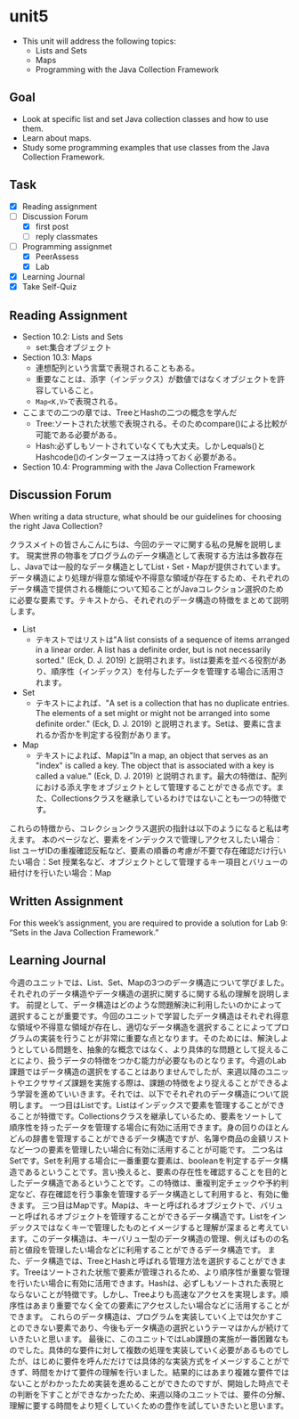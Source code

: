# unit5

- This unit will address the following topics:
  - Lists and Sets
  - Maps
  - Programming with the Java Collection Framework

## Goal

- Look at specific list and set Java collection classes and how to use them.
- Learn about maps.
- Study some programming examples that use classes from the Java Collection Framework.

## Task

- [x] Reading assignment
- [ ] Discussion Forum
  - [x] first post
  - [ ] reply classmates
- [ ] Programming assignmet
  - [x] PeerAssess
  - [x] Lab
- [x] Learning Journal
- [x] Take Self-Quiz

## Reading Assignment

- Section 10.2: Lists and Sets
  - set:集合オブジェクト
- Section 10.3: Maps
  - 連想配列という言葉で表現されることもある。
  - 重要なことは、添字（インデックス）が数値ではなくオブジェクトを許容していること。
  - `Map<K,V>`で表現される。
- ここまでの二つの章では、TreeとHashの二つの概念を学んだ
  - Tree:ソートされた状態で表現される。そのためcompare()による比較が可能である必要がある。
  - Hash:必ずしもソートされていなくても大丈夫。しかしequals()とHashcode()のインターフェースは持っておく必要がある。
- Section 10.4: Programming with the Java Collection Framework

## Discussion Forum

When writing a data structure, what should be our guidelines for choosing the right Java Collection?

クラスメイトの皆さんこんにちは、今回のテーマに関する私の見解を説明します。
現実世界の物事をプログラムのデータ構造として表現する方法は多数存在し、Javaでは一般的なデータ構造としてList・Set・Mapが提供されています。データ構造により処理が得意な領域や不得意な領域が存在するため、それぞれのデータ構造で提供される機能について知ることがJavaコレクション選択のために必要な要素です。テキストから、それぞれのデータ構造の特徴をまとめて説明します。

- List
  - テキストではリストは"A list consists of a sequence of items arranged in a linear order. A list has a definite order, but is not necessarily sorted." (Eck, D. J. 2019) と説明されます。listは要素を並べる役割があり、順序性（インデックス）を付与したデータを管理する場合に活用されます。
- Set
  - テキストによれば、"A set is a collection that has no duplicate entries. The elements of a set might or might not be arranged into some definite order." (Eck, D. J. 2019) と説明されます。Setは、要素に含まれるか否かを判定する役割があります。
- Map
  - テキストによれば、Mapは"In a map, an object that serves as an "index" is called a key. The object that is associated with a key is called a value." (Eck, D. J. 2019) と説明されます。最大の特徴は、配列における添え字をオブジェクトとして管理することができる点です。また、Collectionsクラスを継承しているわけではないことも一つの特徴です。

これらの特徴から、コレクションクラス選択の指針は以下のようになると私は考えます。
本のページなど、要素をインデックスで管理しアクセスしたい場合：list
ユーザIDの重複確認反転など、要素の順番の考慮が不要で存在確認だけ行いたい場合：Set
授業名など、オブジェクトとして管理するキー項目とバリューの紐付けを行いたい場合：Map

## Written Assignment

For this week’s assignment, you are required to provide a solution for Lab 9: “Sets in the Java Collection Framework.”

## Learning Journal

今週のユニットでは、List、Set、Mapの3つのデータ構造について学びました。それぞれのデータ構造やデータ構造の選択に関するに関する私の理解を説明します。
前提として、データ構造はどのような問題解決に利用したいのかによって選択することが重要です。今回のユニットで学習したデータ構造はそれぞれ得意な領域や不得意な領域が存在し、適切なデータ構造を選択することによってプログラムの実装を行うことが非常に重要な点となります。そのためには、解決しようとしている問題を、抽象的な概念ではなく、より具体的な問題として捉えることにより、扱うデータの特徴をつかむ能力が必要なものとなります。今週のLab課題ではデータ構造の選択をすることはありませんでしたが、来週以降のユニットやエクササイズ課題を実施する際は、課題の特徴をより捉えることができるよう学習を進めていいきます。それでは、以下でそれぞれのデータ構造について説明します。
一つ目はListです。Listはインデックスで要素を管理することができることが特徴です。Collectionsクラスを継承しているため、要素をソートして順序性を持ったデータを管理する場合に有効に活用できます。身の回りのほとんどんの辞書を管理することができるデータ構造ですが、名簿や商品の金額リストなど一つの要素を管理したい場合に有効に活用することが可能です。
二つ名はSetです。Setを利用する場合に一番重要な要素は、booleanを判定するデータ構造であるということです。言い換えると、要素の存在性を確認することを目的としたデータ構造であるということです。この特徴は、重複判定チェックや予約判定など、存在確認を行う事象を管理するデータ構造として利用すると、有効に働きます。
三つ目はMapです。Mapは、キーと呼ばれるオブジェクトで、バリューと呼ばれるオブジェクトを管理することができるデータ構造です。Listをインデックスではなくキーで管理したものとイメージすると理解が深まると考えています。このデータ構造は、キーバリュー型のデータ構造の管理、例えばものの名前と値段を管理したい場合などに利用することができるデータ構造です。
また、データ構造では、TreeとHashと呼ばれる管理方法を選択することができます。Treeはソートされた状態で要素が管理されるため、より順序性が重要な管理を行いたい場合に有効に活用できます。Hashは、必ずしもソートされた表現とならないことが特徴です。しかし、Treeよりも高速なアクセスを実現します。順序性はあまり重要でなく全ての要素にアクセスしたい場合などに活用することができます。
これらのデータ構造は、プログラムを実装していく上では欠かすことのできない要素であり、今後もデータ構造の選択というテーマはかんが続けていきたいと思います。
最後に、このユニットではLab課題の実施が一番困難なものでした。具体的な要件に対して複数の処理を実装していく必要があるものでしたが、はじめに要件を呼んだだけでは具体的な実装方式をイメージすることができず、時間をかけて要件の理解を行いました。結果的にはあまり複雑な要件ではないことがわかったため実装を進めることができたのですが、開始した時点でその判断を下すことができなかったため、来週以降のユニットでは、要件の分解、理解に要する時間をより短くしていくための豊作を試していきたいと思います。
